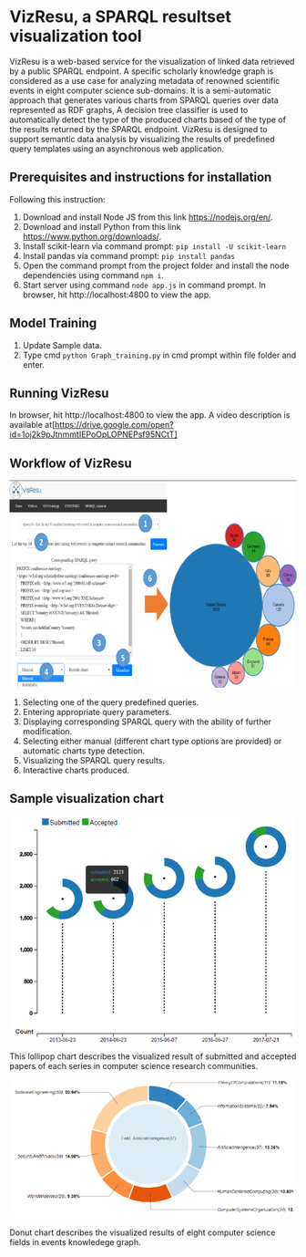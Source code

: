 # VizResu, a SPARQL resultset visualization tool
VizResu is a web-based service for the visualization of linked data retrieved by a public SPARQL endpoint.
A specific scholarly knowledge graph is considered as a use case for analyzing metadata of renowned scientific events in eight computer science sub-domains.
It is a semi-automatic approach that generates various charts from SPARQL queries over data represented as RDF graphs,
A decision tree classifier is used to automatically detect the type of the produced charts based of the type of the results returned by the SPARQL endpoint.
VizResu is designed to support semantic data analysis by visualizing the results of predefined query templates using an asynchronous web application.


## Prerequisites and instructions for installation
Following this instruction:
1. Download and install Node JS from this link https://nodejs.org/en/.
2. Download and install Python from this link https://www.python.org/downloads/.
3. Install scikit-learn via command prompt:
   `pip install -U scikit-learn`
4. Install pandas via command prompt:
  `pip install pandas`
5. Open the command prompt from the project folder and install the node dependencies using command
  `npm i`.
6. Start server using command `node app.js` in command prompt. In browser, hit http://localhost:4800 to view the app. 

## Model Training
1. Update Sample data.
2. Type cmd `python Graph_training.py` in cmd prompt within file folder and enter.


## Running VizResu

In browser, hit http://localhost:4800 to view the app.
A video description is available at[https://drive.google.com/open?id=1oj2k9pJtnmmtIEPoOpLOPNEPsf95NCtT]

 ## Workflow of VizResu
 ![Workflow](/client/images/UI.PNG)
 
  1) Selecting one of the query predefined queries. 
  2) Entering appropriate query parameters.
  3) Displaying corresponding SPARQL query with the ability of further modification.
  4) Selecting either manual (different chart type options are provided) or automatic charts type detection.
  5) Visualizing the SPARQL query results.
  6) Interactive charts produced.
  
## Sample visualization chart
![Lollipop chart](/client/images/lollipop.PNG)

 This lollipop chart describes the visualized result of submitted and accepted papers of each series in computer science research communities.
 
 ![Donut chart](/client/images/Donut.PNG)
 
 Donut chart describes the visualized results of eight computer science fields in events knowledege graph.




